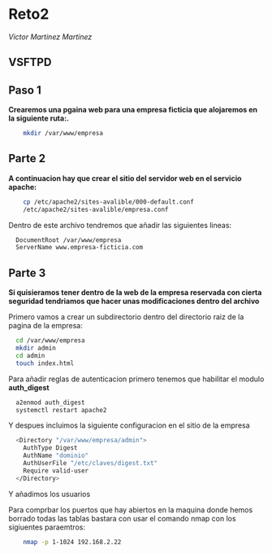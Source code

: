 # Reto2
*Victor Martinez Martinez*

VSFTPD
---

## Paso 1

**Crearemos una pgaina web para una empresa ficticia que alojaremos en la siguiente ruta:.**
```bash
    mkdir /var/www/empresa
```

## Parte 2

**A continuacion hay que crear el sitio del servidor web en el servicio apache:**

```bash
    cp /etc/apache2/sites-avalible/000-default.conf 
    /etc/apache2/sites-avalible/empresa.conf
```
Dentro de este archivo tendremos que añadir las siguientes lineas:

```bash
  DocumentRoot /var/www/empresa
  ServerName www.empresa-ficticia.com

```

## Parte 3

**Si quisieramos tener dentro de la web de la empresa reservada con cierta seguridad tendriamos que hacer unas modificaciones dentro del archivo**

Primero vamos a crear un subdirectorio dentro del directorio raiz de la pagina de la empresa:

```bash
  cd /var/www/empresa
  mkdir admin
  cd admin
  touch index.html
```
Para añadir reglas de autenticacion primero tenemos que habilitar el modulo **auth_digest**

```bash
  a2enmod auth_digest
  systemctl restart apache2
```

Y despues incluimos la siguiente configuracion en el sitio de la empresa


```bash
  <Directory "/var/www/empresa/admin">
    AuthType Digest
    AuthName "dominio"
    AuthUserFile "/etc/claves/digest.txt"
    Require valid-user
  </Directory>
```

Y añadimos los usuarios 


Para comprbar los puertos que hay abiertos en la maquina donde hemos borrado todas las tablas bastara con usar el comando nmap con los sigiuentes paraemtros:

```bash
    nmap -p 1-1024 192.168.2.22
```
